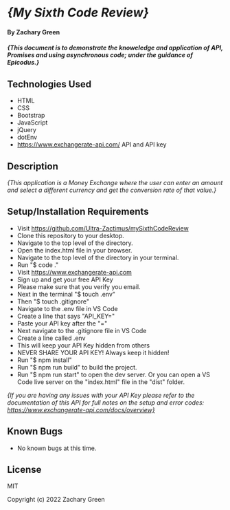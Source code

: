 # _{My Sixth Code Review}_

#### By Zachary Green

#### _{This document is to demonstrate the knoweledge and application of API, Promises and using asynchronous code; under the guidance of Epicodus.}_

## Technologies Used
* HTML
* CSS
* Bootstrap
* JavaScript
* jQuery
* dotEnv
* https://www.exchangerate-api.com/ API and API key

## Description

_{This application is a Money Exchange where the user can enter an amount and select a different currency and get the conversion rate of that value.}_

## Setup/Installation Requirements

* Visit https://github.com/Ultra-Zactimus/mySixthCodeReview
* Clone this repository to your desktop.
* Navigate to the top level of the directory.
* Open the index.html file in your browser.
* Navigate to the top level of the directory in your terminal.
* Run "$ code ."
* Visit https://www.exchangerate-api.com
* Sign up and get your free API Key
* Please make sure that you verify you email.
* Next in the terminal "$ touch .env"
* Then "$ touch .gitignore"
* Navigate to the .env file in VS Code
* Create a line that says "API_KEY="
* Paste your API key after the "="
* Next navigate to the .gitignore file in VS Code
* Create a line called .env
* This will keep your API Key hidden from others
* NEVER SHARE YOUR API KEY! Always keep it hidden!
* Run "$ npm install"
* Run "$ npm run build" to build the project.
* Run "$ npm run start" to open the dev server. Or you can open a VS Code live server on the "index.html" file in the "dist" folder.

_{If you are having any issues with your API Key please refer to the documentation of this API for full notes on the setup and error codes: https://www.exchangerate-api.com/docs/overview}_

## Known Bugs

* No known bugs at this time.

## License

MIT

Copyright (c) 2022 Zachary Green  